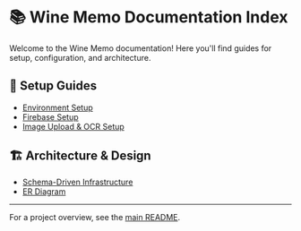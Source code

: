 # 📚 Wine Memo Documentation Index

Welcome to the Wine Memo documentation! Here you'll find guides for setup, configuration, and architecture.

## 🚀 Setup Guides
- [Environment Setup](./setup/ENVIRONMENT_SETUP.md)
- [Firebase Setup](./setup/FIREBASE_SETUP.md)
- [Image Upload & OCR Setup](./setup/IMAGE_UPLOAD_OCR_SETUP.md)

## 🏗️ Architecture & Design
- [Schema-Driven Infrastructure](./architecture/schema-driven-infrastructure.md)
- [ER Diagram](./architecture/wine-memo-ER-diagram.md)

---

For a project overview, see the [main README](../README.md). 